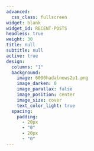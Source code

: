 ```yaml
---
advanced:
  css_class: fullscreen
widget: blank
widget_id: RECENT-POSTS
headless: true
weight: 30
title: null
subtitle: null
active: true
design:
  columns: "1"
  background:
    image: 6000hadalnews2p1.png
    image_darken: 0
    image_parallax: false
    image_position: center
    image_size: cover
    text_color_light: true
  spacing:
    padding:
      - 20px
      - "0"
      - 20px
      - "0"
---
```

